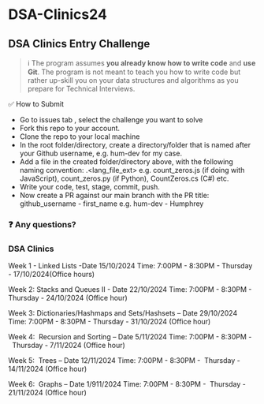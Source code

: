# DSA-Clinics24

## DSA Clinics Entry Challenge

> ℹ The program assumes **you already know how to write code** and **use Git**. The program is not meant to teach you how to write code but rather up-skill you on your data structures and algorithms as you prepare for Technical Interviews.

✅ How to Submit

- Go to issues tab , select the challenge you want to solve
- Fork this repo to your account.
- Clone the repo to your local machine
- In the root folder/directory, create a directory/folder that is named after your Github username, e.g. hum-dev for my case.
- Add a file in the created folder/directory above, with the following naming convention: <preferred file name>.<lang_file_ext> e.g. count_zeros.js (if doing with JavaScript), count_zeros.py (if Python), CountZeros.cs (C#) etc.
- Write your code, test, stage, commit, push.
- Now create a PR against our main branch with the PR title: github_username - first_name e.g. hum-dev - Humphrey

### ❓ Any questions?

### DSA Clinics

Week 1 - Linked Lists -Date 15/10/2024 Time: 7:00PM - 8:30PM - Thursday - 17/10/2024(Office hours)

Week 2: Stacks and Queues II -  Date 22/10/2024 Time: 7:00PM - 8:30PM - Thursday - 24/10/2024 (Office hour)

Week 3: Dictionaries/Hashmaps and Sets/Hashsets – Date 29/10/2024 Time: 7:00PM - 8:30PM -  Thursday - 31/10/2024  (Office hour)

Week 4:  Recursion and Sorting – Date 5/11/2024 Time: 7:00PM - 8:30PM -  Thursday - 7/11/2024  (Office hour)

Week 5:  Trees – Date 12/11/2024 Time: 7:00PM - 8:30PM -  Thursday - 14/11/2024  (Office hour)

Week 6:  Graphs – Date 1/911/2024 Time: 7:00PM - 8:30PM -  Thursday - 21/11/2024  (Office hour)
